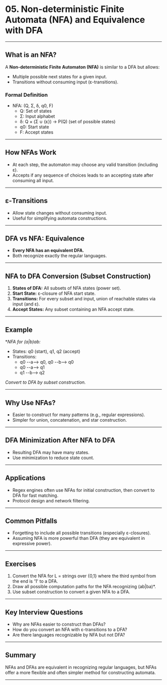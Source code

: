 # 05. Non-deterministic Finite Automata (NFA) and Equivalence with DFA

---

## What is an NFA?

A **Non-deterministic Finite Automaton (NFA)** is similar to a DFA but allows:
- Multiple possible next states for a given input.
- Transitions without consuming input (ε-transitions).

### Formal Definition

- NFA: (Q, Σ, δ, q0, F)
    - Q: Set of states
    - Σ: Input alphabet
    - δ: Q × (Σ ∪ {ε}) → P(Q) (set of possible states)
    - q0: Start state
    - F: Accept states

---

## How NFAs Work

- At each step, the automaton may choose any valid transition (including ε).
- Accepts if any sequence of choices leads to an accepting state after consuming all input.

---

## ε-Transitions

- Allow state changes without consuming input.
- Useful for simplifying automata constructions.

---

## DFA vs NFA: Equivalence

- **Every NFA has an equivalent DFA.**
- Both recognize exactly the regular languages.

---

## NFA to DFA Conversion (Subset Construction)

1. **States of DFA:** All subsets of NFA states (power set).
2. **Start State:** ε-closure of NFA start state.
3. **Transitions:** For every subset and input, union of reachable states via input (and ε).
4. **Accept States:** Any subset containing an NFA accept state.

---

## Example

**NFA for (a|b)*ab:**
- States: q0 (start), q1, q2 (accept)
- Transitions:
    - q0 --a--> q0, q0 --b--> q0
    - q0 --a--> q1
    - q1 --b--> q2

*Convert to DFA by subset construction.*

---

## Why Use NFAs?

- Easier to construct for many patterns (e.g., regular expressions).
- Simpler for union, concatenation, and star construction.

---

## DFA Minimization After NFA to DFA

- Resulting DFA may have many states.
- Use minimization to reduce state count.

---

## Applications

- Regex engines often use NFAs for initial construction, then convert to DFA for fast matching.
- Protocol design and network filtering.

---

## Common Pitfalls

- Forgetting to include all possible transitions (especially ε-closures).
- Assuming NFA is more powerful than DFA (they are equivalent in expressive power).

---

## Exercises

1. Convert the NFA for L = strings over {0,1} where the third symbol from the end is '1' to a DFA.
2. Draw all possible computation paths for the NFA recognizing (ab|ba)*.
3. Use subset construction to convert a given NFA to a DFA.

---

## Key Interview Questions

- Why are NFAs easier to construct than DFAs?
- How do you convert an NFA with ε-transitions to a DFA?
- Are there languages recognizable by NFA but not DFA?

---

## Summary

NFAs and DFAs are equivalent in recognizing regular languages, but NFAs offer a more flexible and often simpler method for constructing automata.

---
